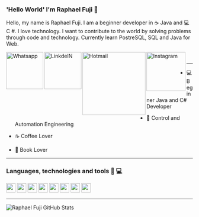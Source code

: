 ### 'Hello World' I'm Raphael Fuji 👋

Hello, my name is Raphael Fuji. I am a beginner developer in ☕ Java and 💻 C #. I love technology. I want to contribute to the world by solving problems through code and technology. Currently learn PostreSQL, SQL and Java for Web. 


<p>
  <a target="_blank" href="https://api.whatsapp.com/send?phone=5522992299916">
  <img align="left" alt="Whatsapp" width="100px" src="https://img.shields.io/badge/WhatsApp-25D366?style=for-the-badge&logo=whatsapp&logoColor=white" />
</a>
  
 <a target="_blank" href="https://www.linkedin.com/in/raphaelfuji/">
  <img align="left" alt="LinkdeIN" width="100px" src="https://img.shields.io/badge/LinkedIn-0077B5?style=for-the-badge&logo=linkedin&logoColor=white" />
</a>
  
  <a target="_blank" href="mailto:raphael.fuji@hotmail.com">
  <img align="left" alt="Hotmail" width="170px" src="https://img.shields.io/badge/Microsoft_Outlook-0078D4?style=for-the-badge&logo=microsoft-outlook&logoColor=white" />
</a>
  
  <a target="_blank" href="https://www.instagram.com/raphael.fuji/">
  <img align="left" alt="Instagram" width="105px" src="https://img.shields.io/badge/Instagram-E4405F?style=for-the-badge&logo=instagram&logoColor=white" />
</a>
  
</p>


<br />

-------------------------------------------------------------------------------------------------------------------


- 💻 Beginner Java and C# Developer

- 🧮 Control and Automation Engineering

- ☕ Coffee Lover

- 📖 Book Lover 


--------------------------------------------------------------------------------------------------------------------

### Languages, technologies and tools 🚀 💻 

<img height="25" src="https://img.shields.io/badge/Python-FFD43B?style=for-the-badge&logo=python&logoColor=darkgreen"> <img height="25" src="https://img.shields.io/badge/C%23-239120?style=for-the-badge&logo=c-sharp&logoColor=white"> <img height="25" src="https://img.shields.io/badge/.NET-5C2D91?style=for-the-badge&logo=dot-net&logoColor=white"> <img height="25" src="https://img.shields.io/badge/Java-ED8B00?style=for-the-badge&logo=java&logoColor=white"> <img height="25" src="https://img.shields.io/badge/MySQL-00000F?style=for-the-badge&logo=mysql&logoColor=white"> <img height="25" src="https://img.shields.io/badge/PostgreSQL-316192?style=for-the-badge&logo=postgresql&logoColor=white">  <img height="25" src="https://img.shields.io/badge/Microsoft%20SQL%20Sever-CC2927?style=for-the-badge&logo=microsoft%20sql%20server&logoColor=white"> <img height="25" src="https://img.shields.io/badge/Git-F05032?style=for-the-badge&logo=git&logoColor=white">

-------------------------------------------------------------------------------------------------------------------

![Raphael Fuji GitHub Stats](https://github-readme-stats.vercel.app/api?username=raphaelfuji&show_icons=true&theme=tokyonight)






<!--
**raphaelfuji/raphaelfuji** is a ✨ _special_ ✨ repository because its `README.md` (this file) appears on your GitHub profile.

Here are some ideas to get you started:

- 🔭 I’m currently working on ...
- 🌱 I’m currently learning ...
- 👯 I’m looking to collaborate on ...
- 🤔 I’m looking for help with ...
- 💬 Ask me about ...
- 📫 How to reach me: ...
- 😄 Pronouns: ...
- ⚡ Fun fact: ...
-->
